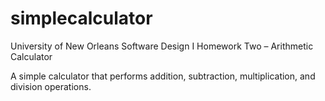 simplecalculator
================

University of New Orleans Software Design I Homework Two – Arithmetic Calculator

A simple calculator that performs addition, subtraction, multiplication, and division operations.
